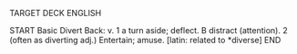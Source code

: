 TARGET DECK
ENGLISH

START
Basic
Divert
Back: v. 1 a turn aside; deflect. B distract (attention). 2 (often as diverting adj.) Entertain; amuse. [latin: related to *diverse]
END
